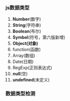 ### js数据类型
1. **Number**(数字)
2. **String**(字符串)
3. **Boolean**(布尔)
4. **Symbol**(符号，第六版新增)
5. **Object(对象)**
  1. function(函数)
  2. Array(数组)
  3. Date(日期)
  4. RegExp(正则表达式)
6. **null**(空)
7. **undefined**(未定义)

### 数据类型检测
